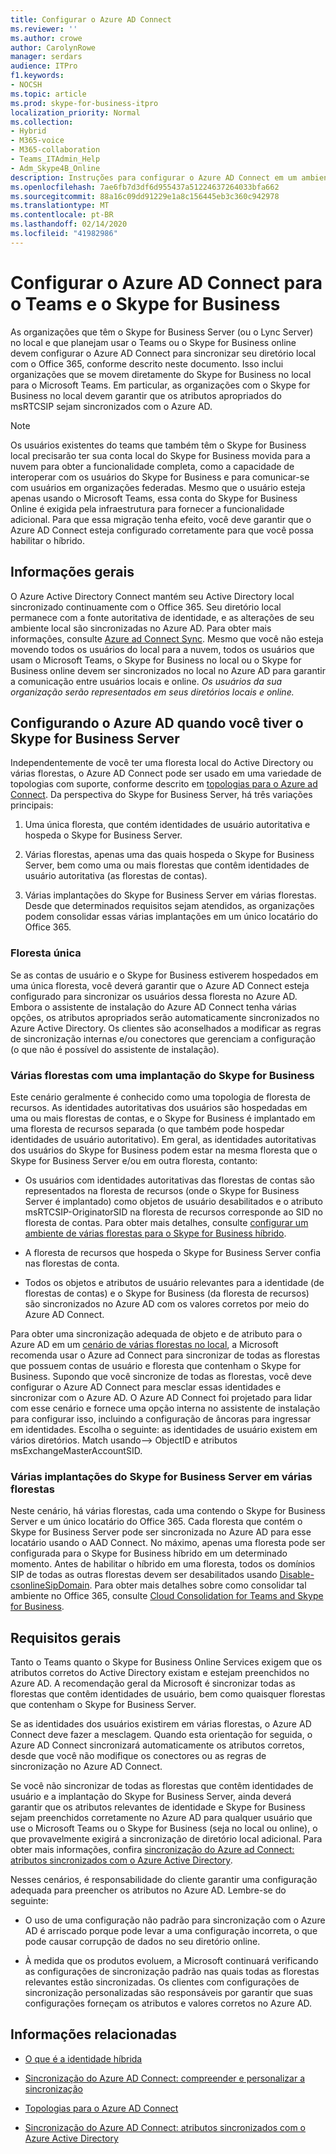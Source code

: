 ```yaml
---
title: Configurar o Azure AD Connect
ms.reviewer: ''
ms.author: crowe
author: CarolynRowe
manager: serdars
audience: ITPro
f1.keywords:
- NOCSH
ms.topic: article
ms.prod: skype-for-business-itpro
localization_priority: Normal
ms.collection:
- Hybrid
- M365-voice
- M365-collaboration
- Teams_ITAdmin_Help
- Adm_Skype4B_Online
description: Instruções para configurar o Azure AD Connect em um ambiente híbrido.
ms.openlocfilehash: 7ae6fb7d3df6d955437a51224637264033bfa662
ms.sourcegitcommit: 88a16c09dd91229e1a8c156445eb3c360c942978
ms.translationtype: MT
ms.contentlocale: pt-BR
ms.lasthandoff: 02/14/2020
ms.locfileid: "41982986"
---
```

# <a name="configure-azure-ad-connect-for-teams-and-skype-for-business"></a>Configurar o Azure AD Connect para o Teams e o Skype for Business
 
As organizações que têm o Skype for Business Server (ou o Lync Server) no local e que planejam usar o Teams ou o Skype for Business online devem configurar o Azure AD Connect para sincronizar seu diretório local com o Office 365, conforme descrito neste documento.  Isso inclui organizações que se movem diretamente do Skype for Business no local para o Microsoft Teams. Em particular, as organizações com o Skype for Business no local devem garantir que os atributos apropriados do msRTCSIP sejam sincronizados com o Azure AD. 

> [!NOTE]
> Os usuários existentes do teams que também têm o Skype for Business local precisarão ter sua conta local do Skype for Business movida para a nuvem para obter a funcionalidade completa, como a capacidade de interoperar com os usuários do Skype for Business e para comunicar-se com usuários em organizações federadas. Mesmo que o usuário esteja apenas usando o Microsoft Teams, essa conta do Skype for Business Online é exigida pela infraestrutura para fornecer a funcionalidade adicional.  Para que essa migração tenha efeito, você deve garantir que o Azure AD Connect esteja configurado corretamente para que você possa habilitar o híbrido.
 

## <a name="background-information"></a>Informações gerais

O Azure Active Directory Connect mantém seu Active Directory local sincronizado continuamente com o Office 365.  Seu diretório local permanece com a fonte autoritativa de identidade, e as alterações de seu ambiente local são sincronizadas no Azure AD. Para obter mais informações, consulte [Azure ad Connect Sync](https://docs.microsoft.com/azure/active-directory/hybrid/how-to-connect-sync-whatis).  Mesmo que você não esteja movendo todos os usuários do local para a nuvem, todos os usuários que usam o Microsoft Teams, o Skype for Business no local ou o Skype for Business online devem ser sincronizados no local no Azure AD para garantir a comunicação entre usuários locais e online. *Os usuários da sua organização serão representados em seus diretórios locais e online.*


## <a name="configuring-azure-ad-when-you-have-skype-for-business-server"></a>Configurando o Azure AD quando você tiver o Skype for Business Server 

Independentemente de você ter uma floresta local do Active Directory ou várias florestas, o Azure AD Connect pode ser usado em uma variedade de topologias com suporte, conforme descrito em [topologias para o Azure ad Connect](https://docs.microsoft.com/azure/active-directory/hybrid/plan-connect-topologies).  Da perspectiva do Skype for Business Server, há três variações principais: 

1. Uma única floresta, que contém identidades de usuário autoritativa e hospeda o Skype for Business Server. 

2. Várias florestas, apenas uma das quais hospeda o Skype for Business Server, bem como uma ou mais florestas que contêm identidades de usuário autoritativa (as florestas de contas). 

3. Várias implantações do Skype for Business Server em várias florestas. Desde que determinados requisitos sejam atendidos, as organizações podem consolidar essas várias implantações em um único locatário do Office 365.

### <a name="single-forest"></a>Floresta única 

Se as contas de usuário e o Skype for Business estiverem hospedados em uma única floresta, você deverá garantir que o Azure AD Connect esteja configurado para sincronizar os usuários dessa floresta no Azure AD.  Embora o assistente de instalação do Azure AD Connect tenha várias opções, os atributos apropriados serão automaticamente sincronizados no Azure Active Directory. Os clientes são aconselhados a modificar as regras de sincronização internas e/ou conectores que gerenciam a configuração (o que não é possível do assistente de instalação).  

### <a name="multiple-forests-with-one-skype-for-business-deployment"></a>Várias florestas com uma implantação do Skype for Business 

Este cenário geralmente é conhecido como uma topologia de floresta de recursos. As identidades autoritativas dos usuários são hospedadas em uma ou mais florestas de contas, e o Skype for Business é implantado em uma floresta de recursos separada (o que também pode hospedar identidades de usuário autoritativo). Em geral, as identidades autoritativas dos usuários do Skype for Business podem estar na mesma floresta que o Skype for Business Server e/ou em outra floresta, contanto: 

- Os usuários com identidades autoritativas das florestas de contas são representados na floresta de recursos (onde o Skype for Business Server é implantado) como objetos de usuário desabilitados e o atributo msRTCSIP-OriginatorSID na floresta de recursos corresponde ao SID no floresta de contas. Para obter mais detalhes, consulte [configurar um ambiente de várias florestas para o Skype for Business híbrido](configure-a-multi-forest-environment-for-hybrid.md).

- A floresta de recursos que hospeda o Skype for Business Server confia nas florestas de conta.  

- Todos os objetos e atributos de usuário relevantes para a identidade (de florestas de contas) e o Skype for Business (da floresta de recursos) são sincronizados no Azure AD com os valores corretos por meio do Azure AD Connect.  

 Para obter uma sincronização adequada de objeto e de atributo para o Azure AD em um [cenário de várias florestas no local](configure-a-multi-forest-environment-for-hybrid.md), a Microsoft recomenda usar o Azure ad Connect para sincronizar de todas as florestas que possuem contas de usuário e floresta que contenham o Skype for Business.  Supondo que você sincronize de todas as florestas, você deve configurar o Azure AD Connect para mesclar essas identidades e sincronizar com o Azure AD. O Azure AD Connect foi projetado para lidar com esse cenário e fornece uma opção interna no assistente de instalação para configurar isso, incluindo a configuração de âncoras para ingressar em identidades.  Escolha o seguinte: as identidades de usuário existem em vários diretórios. Match usando--> ObjectID e atributos msExchangeMasterAccountSID.


### <a name="multiple-skype-for-business-server-deployments-in-multiple-forests"></a>Várias implantações do Skype for Business Server em várias florestas 

Neste cenário, há várias florestas, cada uma contendo o Skype for Business Server e um único locatário do Office 365.  Cada floresta que contém o Skype for Business Server pode ser sincronizada no Azure AD para esse locatário usando o AAD Connect. No máximo, apenas uma floresta pode ser configurada para o Skype for Business híbrido em um determinado momento. Antes de habilitar o híbrido em uma floresta, todos os domínios SIP de todas as outras florestas devem ser desabilitados usando [Disable-csonlineSipDomain](https://docs.microsoft.com/powershell/module/skype/disable-csonlinesipdomain). Para obter mais detalhes sobre como consolidar tal ambiente no Office 365, consulte [Cloud Consolidation for Teams and Skype for Business](cloud-consolidation.md).

## <a name="general-requirements"></a>Requisitos gerais 

Tanto o Teams quanto o Skype for Business Online Services exigem que os atributos corretos do Active Directory existam e estejam preenchidos no Azure AD.  A recomendação geral da Microsoft é sincronizar todas as florestas que contêm identidades de usuário, bem como quaisquer florestas que contenham o Skype for Business Server.

 Se as identidades dos usuários existirem em várias florestas, o Azure AD Connect deve fazer a mesclagem. Quando esta orientação for seguida, o Azure AD Connect sincronizará automaticamente os atributos corretos, desde que você não modifique os conectores ou as regras de sincronização no Azure AD Connect. 
  
Se você não sincronizar de todas as florestas que contêm identidades de usuário e a implantação do Skype for Business Server, ainda deverá garantir que os atributos relevantes de identidade e Skype for Business sejam preenchidos corretamente no Azure AD para qualquer usuário que use o Microsoft Teams ou o Skype for Business (seja no local ou online), o que provavelmente exigirá a sincronização de diretório local adicional. Para obter mais informações, confira [sincronização do Azure ad Connect: atributos sincronizados com o Azure Active Directory](https://docs.microsoft.com/azure/active-directory/hybrid/reference-connect-sync-attributes-synchronized).

Nesses cenários, é responsabilidade do cliente garantir uma configuração adequada para preencher os atributos no Azure AD. Lembre-se do seguinte: 

- O uso de uma configuração não padrão para sincronização com o Azure AD é arriscado porque pode levar a uma configuração incorreta, o que pode causar corrupção de dados no seu diretório online.

- À medida que os produtos evoluem, a Microsoft continuará verificando as configurações de sincronização padrão nas quais todas as florestas relevantes estão sincronizadas. Os clientes com configurações de sincronização personalizadas são responsáveis por garantir que suas configurações forneçam os atributos e valores corretos no Azure AD. 

## <a name="related-information"></a>Informações relacionadas

- [O que é a identidade híbrida](https://docs.microsoft.com/azure/active-directory/hybrid/whatis-hybrid-identity?toc=%2Fen-us%2Fazure%2Factive-directory%2Fhybrid%2FTOC.json&bc=%2Fen-us%2Fazure%2Fbread%2Ftoc.json)

- [Sincronização do Azure AD Connect: compreender e personalizar a sincronização](https://docs.microsoft.com/azure/active-directory/hybrid/how-to-connect-sync-whatis)

- [Topologias para o Azure AD Connect](https://docs.microsoft.com/azure/active-directory/hybrid/plan-connect-topologies)

- [Sincronização do Azure AD Connect: atributos sincronizados com o Azure Active Directory](https://docs.microsoft.com/azure/active-directory/hybrid/reference-connect-sync-attributes-synchronized)
